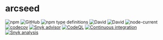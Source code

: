 # arcseed

![npm](https://img.shields.io/npm/v/arcseed?style=plastic)
![GitHub](https://img.shields.io/github/license/Stassi/arcseed?style=plastic)
![npm type definitions](https://img.shields.io/npm/types/arcseed?style=plastic)
![David](https://img.shields.io/david/Stassi/arcseed?style=plastic)
![David](https://img.shields.io/david/dev/Stassi/arcseed?style=plastic)
![node-current](https://img.shields.io/node/v/arcseed?style=plastic)
[![codecov](https://codecov.io/gh/Stassi/arcseed/branch/main/graph/badge.svg?token=E4J0KJHHWR)](https://codecov.io/gh/Stassi/arcseed)
[![Snyk advisor](https://snyk.io/advisor/npm-package/arcseed/badge.svg)](https://snyk.io/advisor/npm-package/arcseed)
[![CodeQL](https://github.com/Stassi/arcseed/actions/workflows/codeql.yml/badge.svg)](https://github.com/Stassi/arcseed/actions/workflows/codeql.yml)
[![Continuous integration](https://github.com/Stassi/arcseed/actions/workflows/ci.yml/badge.svg)](https://github.com/Stassi/arcseed/actions/workflows/ci.yml)
[![Snyk analysis](https://github.com/Stassi/arcseed/actions/workflows/snyk.yml/badge.svg)](https://github.com/Stassi/arcseed/actions/workflows/snyk.yml)
